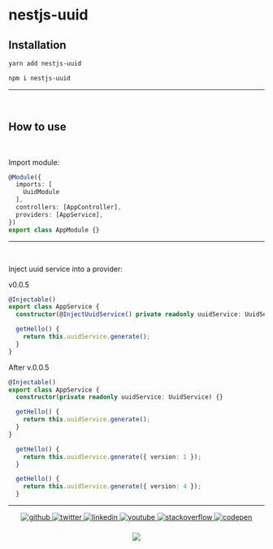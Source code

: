 # nestjs-uuid

## Installation

```bash
yarn add nestjs-uuid
```

```bash
npm i nestjs-uuid
```

---

<br>

## How to use

<br>

Import module:

```ts
@Module({
  imports: [
    UuidModule
  ],
  controllers: [AppController],
  providers: [AppService],
})
export class AppModule {}
```

---

<br>

Inject uuid service into a provider:

v0.0.5

```ts
@Injectable()
export class AppService {
  constructor(@InjectUuidService() private readonly uuidService: UuidService) {}

  getHello() {
    return this.uuidService.generate();
  }
}
```

After v.0.0.5

```ts
@Injectable()
export class AppService {
  constructor(private readonly uuidService: UuidService) {}

  getHello() {
    return this.uuidService.generate();
  }
}
```

```ts
  getHello() {
    return this.uuidService.generate({ version: 1 });
  }
```

```ts
  getHello() {
    return this.uuidService.generate({ version: 4 });
  }
```

---

<div align="center">
    <a href="https://github.com/fdorantesm" target="_blank">
        <img src=https://img.shields.io/badge/github-%2324292e.svg?&style=for-the-badge&logo=github&logoColor=white alt=github style="margin-bottom: 5px;" />
    </a>
    <a href="https://twitter.com/fdorantesm" target="_blank">
        <img src=https://img.shields.io/badge/twitter-%2300acee.svg?&style=for-the-badge&logo=twitter&logoColor=white alt=twitter style="margin-bottom: 5px;" />
    </a>
    <a href="https://linkedin.com/in/fdorantesm" target="_blank">
        <img src=https://img.shields.io/badge/linkedin-%231E77B5.svg?&style=for-the-badge&logo=linkedin&logoColor=white alt=linkedin style="margin-bottom: 5px;" />
    </a>
    <a href="https://www.youtube.com/user/FernandoDorantes" target="_blank">
        <img src=https://img.shields.io/badge/youtube-%23EE4831.svg?&style=for-the-badge&logo=youtube&logoColor=white alt=youtube style="margin-bottom: 5px;" />
    </a>
    <a href="https://stackoverflow.com/users/6484286" target="_blank">
        <img src=https://img.shields.io/badge/stackoverflow-%23F28032.svg?&style=for-the-badge&logo=stackoverflow&logoColor=white alt=stackoverflow style="margin-bottom: 5px;" />
    </a>
    <a href="https://codepen.com/fdorantesm" target="_blank">
        <img src=https://img.shields.io/badge/codepen-%23131417.svg?&style=for-the-badge&logo=codepen&logoColor=white alt=codepen style="margin-bottom: 5px;" />
    </a>
</div>

<br/>  

<div align="center">
    <a href="https://paypal.me/fdorantesm" target="_blank" style="display: inline-block;">
        <img src="https://img.shields.io/badge/Donate-PayPal-blue.svg?style=flat-square&logo=paypal" align="center" />
    </a>
</div>  
